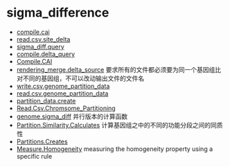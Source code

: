 ﻿# sigma_difference



+ [compile.cai](sigma_difference/compile.cai.1) 
+ [read.csv.site_delta](sigma_difference/read.csv.site_delta.1) 
+ [sigma_diff.query](sigma_difference/sigma_diff.query.1) 
+ [compile.delta_query](sigma_difference/compile.delta_query.1) 
+ [Compile.CAI](sigma_difference/Compile.CAI.1) 
+ [rendering_merge.delta_source](sigma_difference/rendering_merge.delta_source.1) 要求所有的文件都必须要为同一个基因组比对不同的基因组，不可以改动输出文件的文件名
+ [write.csv.genome_partition_data](sigma_difference/write.csv.genome_partition_data.1) 
+ [read.csv.genome_partition_data](sigma_difference/read.csv.genome_partition_data.1) 
+ [partition_data.create](sigma_difference/partition_data.create.1) 
+ [Read.Csv.Chromsome_Partitioning](sigma_difference/Read.Csv.Chromsome_Partitioning.1) 
+ [genome.sigma_diff](sigma_difference/genome.sigma_diff.1) 并行版本的计算函数
+ [Partition.Similarity.Calculates](sigma_difference/Partition.Similarity.Calculates.1) 计算基因组之中的不同的功能分段之间的同质性
+ [Partitions.Creates](sigma_difference/Partitions.Creates.1) 
+ [Measure.Homogeneity](sigma_difference/Measure.Homogeneity.1) measuring the homogeneity property using a specific rule 
